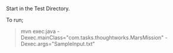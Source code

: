 Start in the Test Directory.

To run;
> mvn exec:java -Dexec.mainClass="com.tasks.thoughtworks.MarsMission" -Dexec.args="SampleInput.txt"